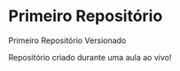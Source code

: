 # Primeiro Repositório
 Primeiro Repositório Versionado

Repositório criado durante uma aula ao vivo!
